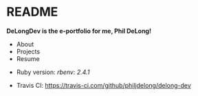 # README

__DeLongDev is the e-portfolio for me, Phil DeLong!__
- About
- Projects
- Resume

* Ruby version: _rbenv: 2.4.1_

* Travis CI: https://travis-ci.com/github/philjdelong/delong-dev
